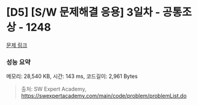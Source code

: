 # [D5] [S/W 문제해결 응용] 3일차 - 공통조상 - 1248 

[문제 링크](https://swexpertacademy.com/main/code/problem/problemDetail.do?contestProbId=AV15PTkqAPYCFAYD) 

### 성능 요약

메모리: 28,540 KB, 시간: 143 ms, 코드길이: 2,961 Bytes



> 출처: SW Expert Academy, https://swexpertacademy.com/main/code/problem/problemList.do